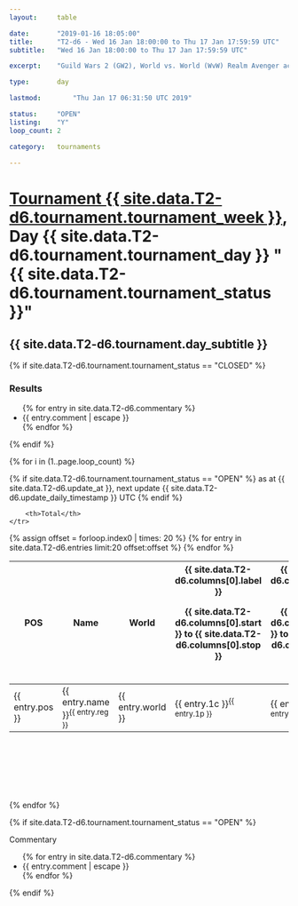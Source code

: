 ```yaml
---
layout: 	table

date: 		"2019-01-16 18:05:00"
title: 		"T2-d6 - Wed 16 Jan 18:00:00 to Thu 17 Jan 17:59:59 UTC"
subtitle: 	"Wed 16 Jan 18:00:00 to Thu 17 Jan 17:59:59 UTC"

excerpt:    "Guild Wars 2 (GW2), World vs. World (WvW) Realm Avenger achivement Tournament. \"Every Kill Counts\""

type:       day

lastmod: 		"Thu Jan 17 06:31:50 UTC 2019"

status:     "OPEN"
listing:    "Y"
loop_count: 2

category: 	tournaments

---
```

<div class="table_header">
    <h1><a href="{{ site.data.T2-d6.tournament.week_url }}">Tournament {{ site.data.T2-d6.tournament.tournament_week }}</a>, Day {{ site.data.T2-d6.tournament.tournament_day }} "{{ site.data.T2-d6.tournament.tournament_status }}"</h1>
    <h2>{{ site.data.T2-d6.tournament.day_subtitle }}</h2> 
</div>

{% if site.data.T2-d6.tournament.tournament_status == "CLOSED" %} 
<div class="commentary">
  <h3>Results</h3>
  <ul>
    {% for entry in site.data.T2-d6.commentary %}
    <li class="commentary_list">{{ entry.comment | escape }}</li>
    {% endfor %}
  </ul>
</div>
{% endif %}


{% for i in (1..page.loop_count) %}

{% if site.data.T2-d6.tournament.tournament_status == "OPEN" %} 
<span class="table_nextupdate">as at {{ site.data.T2-d6.update_at }}, next update {{ site.data.T2-d6.update_daily_timestamp }} UTC</span> 
{% endif %}

<table class="day_table">
  <colgroup>
    <col style="width:18px">
    <col style="width:55px">
    <col style="width:55px">
    <col style="width:12px">
    <col style="width:12px">
    <col style="width:12px">
    <col style="width:12px">
    <col style="width:12px">
    <col style="width:12px">
    <col style="width:12px">
    <col style="width:12px">
    <col style="width:12px">
    <col style="width:12px">
    <col style="width:12px">
    <col style="width:12px">
    <col style="width:12px">
    <col style="width:12px">
    <col style="width:12px">
    <col style="width:12px">
    <col style="width:12px">
    <col style="width:12px">
    <col style="width:12px">
    <col style="width:12px">
    <col style="width:12px">
    <col style="width:12px">
    <col style="width:12px">
    <col style="width:12px">
    <col style="width:18px">
  </colgroup>  
  <thead>
    <tr>
        <th>POS</th>
        <th class="AlignLeft">Name</th>
        <th class="AlignLeft">World</th>

<th><div class="label">{{ site.data.T2-d6.columns[0].label }}<p class="onhover">{{ site.data.T2-d6.columns[0].start }} to {{ site.data.T2-d6.columns[0].stop }}</p></div>​</th>
<th><div class="label">{{ site.data.T2-d6.columns[1].label }}<p class="onhover">{{ site.data.T2-d6.columns[1].start }} to {{ site.data.T2-d6.columns[1].stop }}</p></div>​</th>
<th><div class="label">{{ site.data.T2-d6.columns[2].label }}<p class="onhover">{{ site.data.T2-d6.columns[2].start }} to {{ site.data.T2-d6.columns[2].stop }}</p></div>​</th>
<th><div class="label">{{ site.data.T2-d6.columns[3].label }}<p class="onhover">{{ site.data.T2-d6.columns[3].start }} to {{ site.data.T2-d6.columns[3].stop }}</p></div>​</th>
<th><div class="label">{{ site.data.T2-d6.columns[4].label }}<p class="onhover">{{ site.data.T2-d6.columns[4].start }} to {{ site.data.T2-d6.columns[4].stop }}</p></div>​</th>
<th><div class="label">{{ site.data.T2-d6.columns[5].label }}<p class="onhover">{{ site.data.T2-d6.columns[5].start }} to {{ site.data.T2-d6.columns[5].stop }}</p></div>​</th>
<th><div class="label">{{ site.data.T2-d6.columns[6].label }}<p class="onhover">{{ site.data.T2-d6.columns[6].start }} to {{ site.data.T2-d6.columns[6].stop }}</p></div>​</th>
<th><div class="label">{{ site.data.T2-d6.columns[7].label }}<p class="onhover">{{ site.data.T2-d6.columns[7].start }} to {{ site.data.T2-d6.columns[7].stop }}</p></div>​</th>
<th><div class="label">{{ site.data.T2-d6.columns[8].label }}<p class="onhover">{{ site.data.T2-d6.columns[8].start }} to {{ site.data.T2-d6.columns[8].stop }}</p></div>​</th>
<th><div class="label">{{ site.data.T2-d6.columns[9].label }}<p class="onhover">{{ site.data.T2-d6.columns[9].start }} to {{ site.data.T2-d6.columns[9].stop }}</p></div>​</th>
<th><div class="label">{{ site.data.T2-d6.columns[10].label }}<p class="onhover">{{ site.data.T2-d6.columns[10].start }} to {{ site.data.T2-d6.columns[10].stop }}</p></div>​</th>

<th><div class="label">{{ site.data.T2-d6.columns[11].label }}<p class="onhover">{{ site.data.T2-d6.columns[11].start }} to {{ site.data.T2-d6.columns[11].stop }}</p></div>​</th>
<th><div class="label">{{ site.data.T2-d6.columns[12].label }}<p class="onhover">{{ site.data.T2-d6.columns[12].start }} to {{ site.data.T2-d6.columns[12].stop }}</p></div>​</th>
<th><div class="label">{{ site.data.T2-d6.columns[13].label }}<p class="onhover">{{ site.data.T2-d6.columns[13].start }} to {{ site.data.T2-d6.columns[13].stop }}</p></div>​</th>
<th><div class="label">{{ site.data.T2-d6.columns[14].label }}<p class="onhover">{{ site.data.T2-d6.columns[14].start }} to {{ site.data.T2-d6.columns[14].stop }}</p></div>​</th>
<th><div class="label">{{ site.data.T2-d6.columns[15].label }}<p class="onhover">{{ site.data.T2-d6.columns[15].start }} to {{ site.data.T2-d6.columns[15].stop }}</p></div>​</th>
<th><div class="label">{{ site.data.T2-d6.columns[16].label }}<p class="onhover">{{ site.data.T2-d6.columns[16].start }} to {{ site.data.T2-d6.columns[16].stop }}</p></div>​</th>
<th><div class="label">{{ site.data.T2-d6.columns[17].label }}<p class="onhover">{{ site.data.T2-d6.columns[17].start }} to {{ site.data.T2-d6.columns[17].stop }}</p></div>​</th>
<th><div class="label">{{ site.data.T2-d6.columns[18].label }}<p class="onhover">{{ site.data.T2-d6.columns[18].start }} to {{ site.data.T2-d6.columns[18].stop }}</p></div>​</th>
<th><div class="label">{{ site.data.T2-d6.columns[19].label }}<p class="onhover">{{ site.data.T2-d6.columns[19].start }} to {{ site.data.T2-d6.columns[19].stop }}</p></div>​</th>
<th><div class="label">{{ site.data.T2-d6.columns[20].label }}<p class="onhover">{{ site.data.T2-d6.columns[20].start }} to {{ site.data.T2-d6.columns[20].stop }}</p></div>​</th>

<th><div class="label">{{ site.data.T2-d6.columns[21].label }}<p class="onhover">{{ site.data.T2-d6.columns[21].start }} to {{ site.data.T2-d6.columns[21].stop }}</p></div>​</th>
<th><div class="label">{{ site.data.T2-d6.columns[22].label }}<p class="onhover">{{ site.data.T2-d6.columns[22].start }} to {{ site.data.T2-d6.columns[22].stop }}</p></div>​</th>
<th><div class="label">{{ site.data.T2-d6.columns[23].label }}<p class="onhover">{{ site.data.T2-d6.columns[23].start }} to {{ site.data.T2-d6.columns[23].stop }}</p></div>​</th>

        <th>Total</th>
    </tr>
  </thead>
  {% assign offset = forloop.index0 | times: 20 %}
<tbody>
{% for entry in site.data.T2-d6.entries limit:20 offset:offset %}
  <tr>
    <td class="pl{{ entry.pos }}">{{ entry.pos }}</td>
    <td class="AlignLeft">{{ entry.name }}<sup>{{ entry.reg }}</sup></td>
    <td class="AlignLeft">{{ entry.world }}</td>
    <td class="pl{{ entry.1p }}">{{ entry.1c }}<sup>{{ entry.1p }}</sup></td>
    <td class="pl{{ entry.2p }}">{{ entry.2c }}<sup>{{ entry.2p }}</sup></td>
    <td class="pl{{ entry.3p }}">{{ entry.3c }}<sup>{{ entry.3p }}</sup></td>
    <td class="pl{{ entry.4p }}">{{ entry.4c }}<sup>{{ entry.4p }}</sup></td>
    <td class="pl{{ entry.5p }}">{{ entry.5c }}<sup>{{ entry.5p }}</sup></td>
    <td class="pl{{ entry.6p }}">{{ entry.6c }}<sup>{{ entry.6p }}</sup></td>
    <td class="pl{{ entry.7p }}">{{ entry.7c }}<sup>{{ entry.7p }}</sup></td>
    <td class="pl{{ entry.8p }}">{{ entry.8c }}<sup>{{ entry.8p }}</sup></td>
    <td class="pl{{ entry.9p }}">{{ entry.9c }}<sup>{{ entry.9p }}</sup></td>
    <td class="pl{{ entry.10p }}">{{ entry.10c }}<sup>{{ entry.10p }}</sup></td>
    <td class="pl{{ entry.11p }}">{{ entry.11c }}<sup>{{ entry.11p }}</sup></td>
    <td class="pl{{ entry.12p }}">{{ entry.12c }}<sup>{{ entry.12p }}</sup></td>
    <td class="pl{{ entry.13p }}">{{ entry.13c }}<sup>{{ entry.13p }}</sup></td>
    <td class="pl{{ entry.14p }}">{{ entry.14c }}<sup>{{ entry.14p }}</sup></td>
    <td class="pl{{ entry.15p }}">{{ entry.15c }}<sup>{{ entry.15p }}</sup></td>
    <td class="pl{{ entry.16p }}">{{ entry.16c }}<sup>{{ entry.16p }}</sup></td>
    <td class="pl{{ entry.17p }}">{{ entry.17c }}<sup>{{ entry.17p }}</sup></td>
    <td class="pl{{ entry.18p }}">{{ entry.18c }}<sup>{{ entry.18p }}</sup></td>
    <td class="pl{{ entry.19p }}">{{ entry.19c }}<sup>{{ entry.19p }}</sup></td>
    <td class="pl{{ entry.20p }}">{{ entry.20c }}<sup>{{ entry.20p }}</sup></td>
    <td class="pl{{ entry.21p }}">{{ entry.21c }}<sup>{{ entry.21p }}</sup></td>
    <td class="pl{{ entry.22p }}">{{ entry.22c }}<sup>{{ entry.22p }}</sup></td>
    <td class="pl{{ entry.23p }}">{{ entry.23c }}<sup>{{ entry.23p }}</sup></td>
    <td class="pl{{ entry.24p }}">{{ entry.24c }}<sup>{{ entry.24p }}</sup></td>
    <td>{{ entry.total }}</td>
  </tr>
{% endfor %}  
</tbody>
</table>
<div class="leaderboard">
  <script async src="//pagead2.googlesyndication.com/pagead/js/adsbygoogle.js"></script>
  <!-- 728x90 -->
  <ins class="adsbygoogle"
       style="display:inline-block;width:728px;height:90px"
       data-ad-client="ca-pub-3274917281288240"
       data-ad-slot="3870538733"></ins>
  <script>
  (adsbygoogle = window.adsbygoogle || []).push({});
  </script>    
</div>
<br />
{% endfor %}

{% if site.data.T2-d6.tournament.tournament_status == "OPEN" %} 
<div class="commentary">
  <span class="commentary_title">Commentary</span>
  <ul>
    {% for entry in site.data.T2-d6.commentary %}
    <li class="commentary_list">{{ entry.comment | escape }}</li>
    {% endfor %}
  </ul>
</div>
{% endif %}


